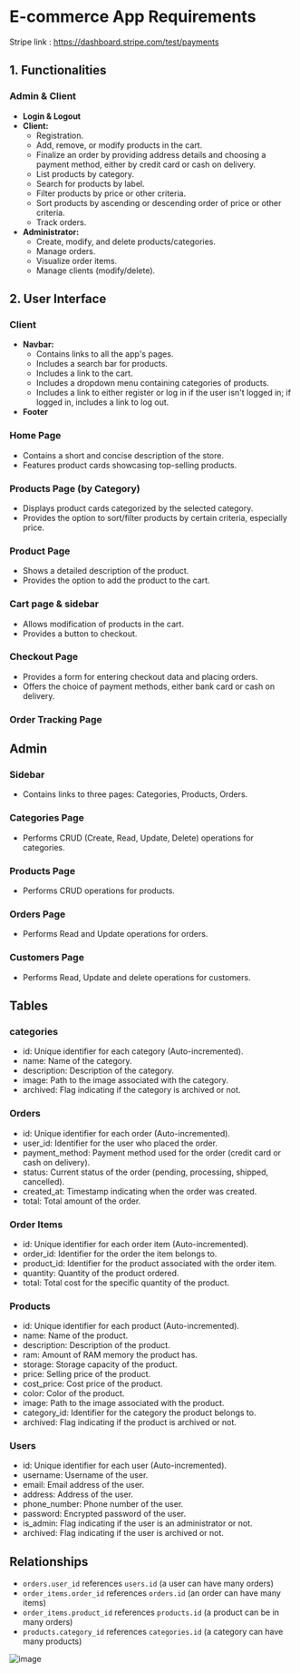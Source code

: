 # E-commerce App Requirements
Stripe link : https://dashboard.stripe.com/test/payments
## 1. Functionalities

### Admin & Client

- **Login & Logout**
- **Client:**
  - Registration.
  - Add, remove, or modify products in the cart.
  - Finalize an order by providing address details and choosing a payment method, either by credit card or cash on delivery.
  - List products by category.
  - Search for products by label.
  - Filter products by price or other criteria.
  - Sort products by ascending or descending order of price or other criteria.
  - Track orders.
- **Administrator:**
  - Create, modify, and delete products/categories.
  - Manage orders.
  - Visualize order items.
  - Manage clients (modify/delete).

## 2. User Interface

### Client

- **Navbar:**
  - Contains links to all the app's pages.
  - Includes a search bar for products.
  - Includes a link to the cart.
  - Includes a dropdown menu containing categories of products.
  - Includes a link to either register or log in if the user isn't logged in; if logged in, includes a link to log out.
- **Footer**

### Home Page

- Contains a short and concise description of the store.
- Features product cards showcasing top-selling products.

### Products Page (by Category)

- Displays product cards categorized by the selected category.
- Provides the option to sort/filter products by certain criteria, especially price.

### Product Page

- Shows a detailed description of the product.
- Provides the option to add the product to the cart.

### Cart page & sidebar

- Allows modification of products in the cart.
- Provides a button to checkout.

### Checkout Page

- Provides a form for entering checkout data and placing orders.
- Offers the choice of payment methods, either bank card or cash on delivery.

### Order Tracking Page

## Admin

### Sidebar

- Contains links to three pages: Categories, Products, Orders.

### Categories Page

- Performs CRUD (Create, Read, Update, Delete) operations for categories.

### Products Page

- Performs CRUD operations for products.

### Orders Page

- Performs Read and Update operations for orders.

### Customers Page

- Performs Read, Update and delete operations for customers.

## Tables

### categories

- id: Unique identifier for each category (Auto-incremented).
- name: Name of the category.
- description: Description of the category.
- image: Path to the image associated with the category.
- archived: Flag indicating if the category is archived or not.

### Orders

- id: Unique identifier for each order (Auto-incremented).
- user_id: Identifier for the user who placed the order.
- payment_method: Payment method used for the order (credit card or cash on delivery).
- status: Current status of the order (pending, processing, shipped, cancelled).
- created_at: Timestamp indicating when the order was created.
- total: Total amount of the order.

### Order Items

- id: Unique identifier for each order item (Auto-incremented).
- order_id: Identifier for the order the item belongs to.
- product_id: Identifier for the product associated with the order item.
- quantity: Quantity of the product ordered.
- total: Total cost for the specific quantity of the product.

### Products

- id: Unique identifier for each product (Auto-incremented).
- name: Name of the product.
- description: Description of the product.
- ram: Amount of RAM memory the product has.
- storage: Storage capacity of the product.
- price: Selling price of the product.
- cost_price: Cost price of the product.
- color: Color of the product.
- image: Path to the image associated with the product.
- category_id: Identifier for the category the product belongs to.
- archived: Flag indicating if the product is archived or not.

### Users

- id: Unique identifier for each user (Auto-incremented).
- username: Username of the user.
- email: Email address of the user.
- address: Address of the user.
- phone_number: Phone number of the user.
- password: Encrypted password of the user.
- is_admin: Flag indicating if the user is an administrator or not.
- archived: Flag indicating if the user is archived or not.

## Relationships

- `orders.user_id` references `users.id` (a user can have many orders)
- `order_items.order_id` references `orders.id` (an order can have many items)
- `order_items.product_id` references `products.id` (a product can be in many orders)
- `products.category_id` references `categories.id` (a category can have many products)

![image](https://github.com/AliBnh/e-commerce/assets/107149305/da3cd12e-752b-4300-a422-e16bf2f5ff69)
